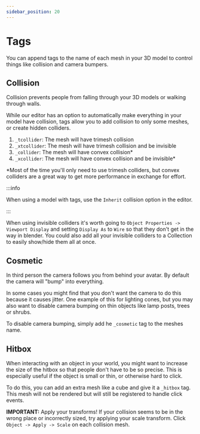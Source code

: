 ```yaml
---
sidebar_position: 20
---
```


# Tags

You can append tags to the name of each mesh in your 3D model to control things like collision and camera bumpers.

## Collision

Collision prevents people from falling through your 3D models or walking through walls.

While our editor has an option to automatically make everything in your model have collision, tags allow you to add collision to only some meshes, or create hidden colliders.

1. `_tcollider`: The mesh will have trimesh collision
1. `_xtcollider`: The mesh will have trimesh collision and be invisible
1. `_collider`: The mesh will have convex collision\*
1. `_xcollider`: The mesh will have convex collision and be invisible\*

\*Most of the time you'll only need to use trimesh colliders, but convex colliders are a great way to get more performance in exchange for effort.

:::info

When using a model with tags, use the `Inherit` collision option in the editor.

:::

When using invisible colliders it's worth going to `Object Properties -> Viewport Display` and setting `Display As` to `Wire` so that they don't get in the way in blender. You could also add all your invisible colliders to a Collection to easily show/hide them all at once.

## Cosmetic

In third person the camera follows you from behind your avatar. By default the camera will "bump" into everything.

In some cases you might find that you don't want the camera to do this because it causes jitter. One example of this for lighting cones, but you may also want to disable camera bumping on thin objects like lamp posts, trees or shrubs.

To disable camera bumping, simply add he `_cosmetic` tag to the meshes name.

## Hitbox

When interacting with an object in your world, you might want to increase the size of the hitbox so that people don't have to be so precise. This is especially useful if the object is small or thin, or otherwise hard to click.

To do this, you can add an extra mesh like a cube and give it a `_hitbox` tag. This mesh will not be rendered but will still be registered to handle click events.

**IMPORTANT:** Apply your transforms! If your collision seems to be in the wrong place or incorrectly sized, try applying your scale transform. Click `Object -> Apply -> Scale` on each collision mesh.
